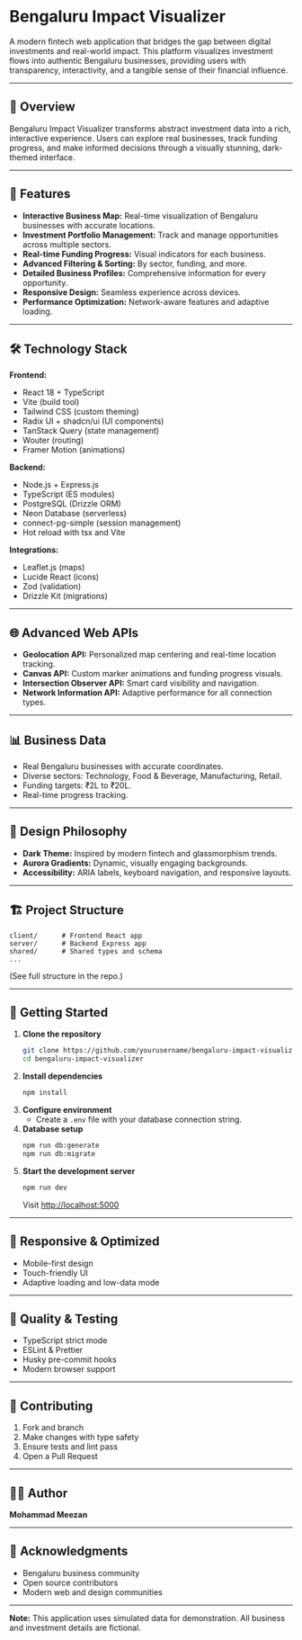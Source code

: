 # Bengaluru Impact Visualizer

A modern fintech web application that bridges the gap between digital investments and real-world impact. This platform visualizes investment flows into authentic Bengaluru businesses, providing users with transparency, interactivity, and a tangible sense of their financial influence.

---

## 🌟 Overview

Bengaluru Impact Visualizer transforms abstract investment data into a rich, interactive experience. Users can explore real businesses, track funding progress, and make informed decisions through a visually stunning, dark-themed interface.

---

## 🚀 Features

- **Interactive Business Map:** Real-time visualization of Bengaluru businesses with accurate locations.
- **Investment Portfolio Management:** Track and manage opportunities across multiple sectors.
- **Real-time Funding Progress:** Visual indicators for each business.
- **Advanced Filtering & Sorting:** By sector, funding, and more.
- **Detailed Business Profiles:** Comprehensive information for every opportunity.
- **Responsive Design:** Seamless experience across devices.
- **Performance Optimization:** Network-aware features and adaptive loading.

---

## 🛠 Technology Stack

**Frontend:**
- React 18 + TypeScript
- Vite (build tool)
- Tailwind CSS (custom theming)
- Radix UI + shadcn/ui (UI components)
- TanStack Query (state management)
- Wouter (routing)
- Framer Motion (animations)

**Backend:**
- Node.js + Express.js
- TypeScript (ES modules)
- PostgreSQL (Drizzle ORM)
- Neon Database (serverless)
- connect-pg-simple (session management)
- Hot reload with tsx and Vite

**Integrations:**
- Leaflet.js (maps)
- Lucide React (icons)
- Zod (validation)
- Drizzle Kit (migrations)

---

## 🌐 Advanced Web APIs

- **Geolocation API:** Personalized map centering and real-time location tracking.
- **Canvas API:** Custom marker animations and funding progress visuals.
- **Intersection Observer API:** Smart card visibility and navigation.
- **Network Information API:** Adaptive performance for all connection types.

---

## 📊 Business Data

- Real Bengaluru businesses with accurate coordinates.
- Diverse sectors: Technology, Food & Beverage, Manufacturing, Retail.
- Funding targets: ₹2L to ₹20L.
- Real-time progress tracking.

---

## 🎨 Design Philosophy

- **Dark Theme:** Inspired by modern fintech and glassmorphism trends.
- **Aurora Gradients:** Dynamic, visually engaging backgrounds.
- **Accessibility:** ARIA labels, keyboard navigation, and responsive layouts.

---

## 🏗 Project Structure

```
client/      # Frontend React app
server/      # Backend Express app
shared/      # Shared types and schema
...
```
(See full structure in the repo.)

---

## 🚀 Getting Started

1. **Clone the repository**
   ```bash
   git clone https://github.com/yourusername/bengaluru-impact-visualizer.git
   cd bengaluru-impact-visualizer
   ```
2. **Install dependencies**
   ```bash
   npm install
   ```
3. **Configure environment**
   - Create a `.env` file with your database connection string.
4. **Database setup**
   ```bash
   npm run db:generate
   npm run db:migrate
   ```
5. **Start the development server**
   ```bash
   npm run dev
   ```
   Visit [http://localhost:5000](http://localhost:5000)

---

## 📱 Responsive & Optimized

- Mobile-first design
- Touch-friendly UI
- Adaptive loading and low-data mode

---

## 🧪 Quality & Testing

- TypeScript strict mode
- ESLint & Prettier
- Husky pre-commit hooks
- Modern browser support

---

## 🤝 Contributing

1. Fork and branch
2. Make changes with type safety
3. Ensure tests and lint pass
4. Open a Pull Request

---

## 👨‍💻 Author

**Mohammad Meezan**  

---

## 🙏 Acknowledgments

- Bengaluru business community
- Open source contributors
- Modern web and design communities

---

**Note:** This application uses simulated data for demonstration. All business and investment details are fictional.
#
